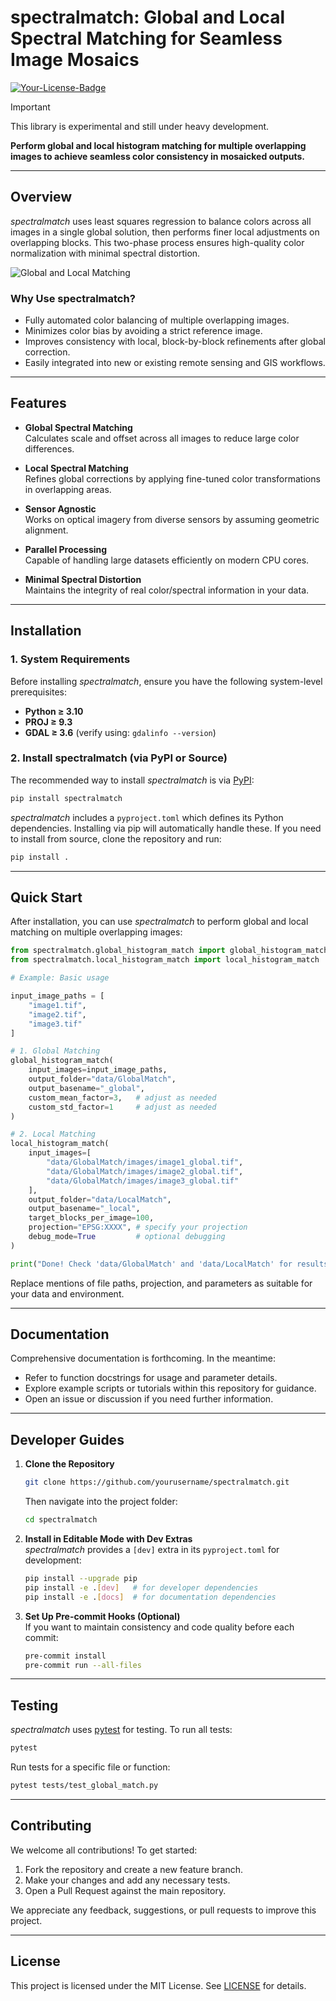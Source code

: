 # spectralmatch: Global and Local Spectral Matching for Seamless Image Mosaics

[![Your-License-Badge](https://img.shields.io/badge/License-MIT-green)](#)

> [!IMPORTANT]
> This library is experimental and still under heavy development.
 
**Perform global and local histogram matching for multiple overlapping images to achieve seamless color consistency in mosaicked outputs.**

---

## Overview

*spectralmatch* uses least squares regression to balance colors across all images in a single global solution, then performs finer local adjustments on overlapping blocks. This two-phase process ensures high-quality color normalization with minimal spectral distortion.

![Global and Local Matching](./images/spectralmatch.png)

### Why Use spectralmatch?

- Fully automated color balancing of multiple overlapping images.  
- Minimizes color bias by avoiding a strict reference image.  
- Improves consistency with local, block-by-block refinements after global correction.  
- Easily integrated into new or existing remote sensing and GIS workflows.

---

## Features

- **Global Spectral Matching**  
  Calculates scale and offset across all images to reduce large color differences.

- **Local Spectral Matching**  
  Refines global corrections by applying fine-tuned color transformations in overlapping areas.

- **Sensor Agnostic**  
  Works on optical imagery from diverse sensors by assuming geometric alignment.

- **Parallel Processing**  
  Capable of handling large datasets efficiently on modern CPU cores.

- **Minimal Spectral Distortion**  
  Maintains the integrity of real color/spectral information in your data.

---

## Installation

### 1. System Requirements
Before installing *spectralmatch*, ensure you have the following system-level prerequisites:

- **Python ≥ 3.10**  
- **PROJ ≥ 9.3**  
- **GDAL ≥ 3.6** (verify using: `gdalinfo --version`)

### 2. Install spectralmatch (via PyPI or Source)

The recommended way to install *spectralmatch* is via [PyPI](https://pypi.org/):

```bash
pip install spectralmatch
```

*spectralmatch* includes a `pyproject.toml` which defines its Python dependencies. Installing via pip will automatically handle these. If you need to install from source, clone the repository and run:

```bash
pip install .
```

---

## Quick Start

After installation, you can use *spectralmatch* to perform global and local matching on multiple overlapping images:

```python
from spectralmatch.global_histogram_match import global_histogram_match
from spectralmatch.local_histogram_match import local_histogram_match

# Example: Basic usage

input_image_paths = [
    "image1.tif",
    "image2.tif",
    "image3.tif"
]

# 1. Global Matching
global_histogram_match(
    input_images=input_image_paths,
    output_folder="data/GlobalMatch",
    output_basename="_global",
    custom_mean_factor=3,   # adjust as needed
    custom_std_factor=1     # adjust as needed
)

# 2. Local Matching
local_histogram_match(
    input_images=[
        "data/GlobalMatch/images/image1_global.tif",
        "data/GlobalMatch/images/image2_global.tif",
        "data/GlobalMatch/images/image3_global.tif"
    ],
    output_folder="data/LocalMatch",
    output_basename="_local",
    target_blocks_per_image=100,
    projection="EPSG:XXXX", # specify your projection
    debug_mode=True         # optional debugging
)

print("Done! Check 'data/GlobalMatch' and 'data/LocalMatch' for results.")
```

Replace mentions of file paths, projection, and parameters as suitable for your data and environment.

---

## Documentation

Comprehensive documentation is forthcoming. In the meantime:  
- Refer to function docstrings for usage and parameter details.  
- Explore example scripts or tutorials within this repository for guidance.  
- Open an issue or discussion if you need further information.

---

## Developer Guides

1. **Clone the Repository**  
   ```bash
   git clone https://github.com/yourusername/spectralmatch.git
   ```
   Then navigate into the project folder:
   ```bash
   cd spectralmatch
   ```

2. **Install in Editable Mode with Dev Extras**  
   *spectralmatch* provides a `[dev]` extra in its `pyproject.toml` for development:

   ```bash
   pip install --upgrade pip
   pip install -e .[dev]   # for developer dependencies
   pip install -e .[docs]  # for documentation dependencies
   ```

3. **Set Up Pre-commit Hooks (Optional)**  	
   If you want to maintain consistency and code quality before each commit:

   ```bash
   pre-commit install
   pre-commit run --all-files
   ```

---

## Testing

*spectralmatch* uses [pytest](https://docs.pytest.org/) for testing. To run all tests:

```bash
pytest
```

Run tests for a specific file or function:

```bash
pytest tests/test_global_match.py
```

---

## Contributing

We welcome all contributions! To get started:  
1. Fork the repository and create a new feature branch.  
2. Make your changes and add any necessary tests.  
3. Open a Pull Request against the main repository.

We appreciate any feedback, suggestions, or pull requests to improve this project.

---

## License

This project is licensed under the MIT License. See [LICENSE](LICENSE.md) for details.
